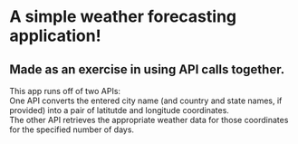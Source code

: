 # A simple weather forecasting application!
## Made as an exercise in using API calls together.
This app runs off of two APIs:  
One API converts the entered city name (and country and state names, if provided) into a pair of latitutde and longitude coordinates.  
The other API retrieves the appropriate weather data for those coordinates for the specified number of days.
